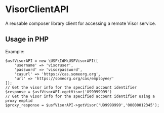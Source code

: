 # VisorClientAPI

A reusable composer library client for accessing a remote Visor service.

## Usage in PHP

Example:
```
$usfVisorAPI = new \USF\IdM\USFVisorAPI([
    'username' => 'visoruser',
    'password' => 'visorpassword',
    'casurl' => 'https://cas.someorg.org',
    'url' => 'https://someorg.org/cas/employee/'
]); 
// Get the visor info for the specified account identifier
$response = $usfVisorAPI->getVisor('U99999999')
// Get the visor info for the specified account identifier using a proxy emplid
$proxy_response = $usfVisorAPI->getVisor('U99999999','00000012345');
```